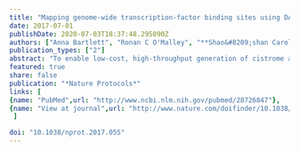```yaml
---
title: "Mapping genome-wide transcription-factor binding sites using DAP-seq"
date: 2017-07-01
publishDate: 2020-07-03T18:37:48.295090Z
authors: ["Anna Bartlett", "Ronan C O'Malley", "**Shao&#8209;shan Carol Huang**", "Mary Galli", "Joseph R Nery", "Andrea Gallavotti", "Joseph R Ecker"]
publication_types: ["2"]
abstract: "To enable low-cost, high-throughput generation of cistrome and epicistrome maps for any organism, we developed DNA affinity purification sequencing (DAP-seq), a transcription factor (TF)-binding site (TFBS) discovery assay that couples affinity-purified TFs with next-generation sequencing of a genomic DNA library. The method is fast, inexpensive, and more easily scaled than chromatin immunoprecipitation sequencing (ChIP-seq). DNA libraries are constructed using native genomic DNA from any source of interest, preserving cell- and tissue-specific chemical modifications that are known to affect TF binding (such as DNA methylation) and providing increased specificity as compared with in silico predictions based on motifs from methods such as protein-binding microarrays (PBMs) and systematic evolution of ligands by exponential enrichment (SELEX). The resulting DNA library is incubated with an affinity-tagged in vitro-expressed TF, and TF-DNA complexes are purified using magnetic separation of the affinity tag. Bound genomic DNA is eluted from the TF and sequenced using next-generation sequencing. Sequence reads are mapped to a reference genome, identifying genome-wide binding locations for each TF assayed, from which sequence motifs can then be derived. A researcher with molecular biology experience should be able to follow this protocol, processing up to 400 samples per week."
featured: true
share: false
publication: "*Nature Protocols*"
links: [ 
{name: "PubMed",url: "http://www.ncbi.nlm.nih.gov/pubmed/28726847"},
{name: "View at journal",url: "http://www.nature.com/doifinder/10.1038/nprot.2017.055"}
 ] 

doi: "10.1038/nprot.2017.055"
---
```



